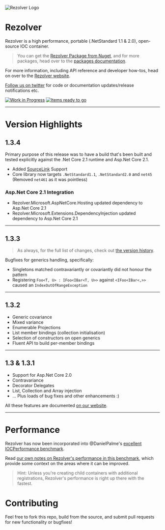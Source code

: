 ![Rezolver Logo](https://raw.githubusercontent.com/ZolutionSoftware/Rezolver/master/doc/Rezolver.Documentation/Content/rz_square_white_on_orange_256x256.png)

Rezolver
========

Rezolver is a high performance, portable (.NetStandard 1.1 & 2.0), open-source IOC container.

> You can get the [Rezolver Package from Nuget](https://www.nuget.org/packages/Rezolver/), and for more 
> packages, head over to the [packages documentation](http://rezolver.co.uk/developers/docs/nuget-packages/index.html).

For more information, including API reference and developer how-tos, head on over to the 
[Rezolver website](http://rezolver.co.uk).

[Follow us on twitter](https://twitter.com/RezolverIOC) for code or documentation updates/release notifications etc.

[![Work in Progress](https://badge.waffle.io/ZolutionSoftware/Rezolver.png?label=in%20progress&title=In%20Progress)](http://waffle.io/ZolutionSoftware/Rezolver) 
[![Items ready to go](https://badge.waffle.io/ZolutionSoftware/Rezolver.png?label=ready&title=Ready)](http://waffle.io/ZolutionSoftware/Rezolver)

---

# Version Highlights

## 1.3.4

Primary purpose of this release was to have a build that's been built and tested explicitly against the .Net Core 2.1
runtime and Asp.Net Core 2.1.

- Added [SourceLink](https://github.com/dotnet/sourcelink) Support
- Core library now targets `.NetStandard1.1`, `.NetStandard2.0` and `net45` (Removed `net461` as it was pointless)

### Asp.Net Core 2.1 Integration

- Rezolver.Microsoft.AspNetCore.Hosting updated dependency to Asp.Net Core 2.1
- Rezolver.Microsoft.Extensions.DependencyInjection updated dependency to Asp.Net Core 2.1

---

## 1.3.3

> As always, for the full list of changes, check out [the version history](https://github.com/ZolutionSoftware/Rezolver/releases).

Bugfixes for generics handling, specifically:

- Singletons matched contravariantly or covariantly did not honour the pattern
- Registering `Foo<T, U> : IFoo<IBar<T, U>>` against `<IFoo<IBar<,>>` caused an `IndexOutOfRangeException` 

---

## 1.3.2

- Generic covariance
- Mixed variance
- Enumerable Projections
- List member bindings (collection initialisation)
- Selection of constructors on open generics
- Fluent API to build per-member bindings

---

## 1.3 & 1.3.1

- Support for Asp.Net Core 2.0
- Contravariance
- Decorator Delegates
- List, Collection and Array injection
- ... Plus loads of bug fixes and other enhancements :)

All these features are documented [on our website](http://rezolver.co.uk).

---

# Performance

Rezolver has now been incorporated into @DanielPalme's [excellent IOCPerformance benchmark](http://www.palmmedia.de/Blog/2011/8/30/ioc-container-benchmark-performance-comparison).

Read [our own notes on Rezolver's performance in this benchmark](http://rezolver.co.uk/developers/docs/benchmarks.html), which provide some context on the areas where it can be improved.

> Hint: Unless you're creating child containers with additional registrations, Rezolver's performance is right up there with the fastest.

# Contributing

Feel free to fork this repo, build from the source, and submit pull requests for new functionality or bugfixes!
